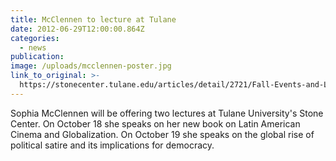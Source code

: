 ```yaml
---
title: McClennen to lecture at Tulane
date: 2012-06-29T12:00:00.864Z
categories: 
  - news
publication:
image: /uploads/mcclennen-poster.jpg
link_to_original: >-
  https://stonecenter.tulane.edu/articles/detail/2721/Fall-Events-and-Lectures-by-the-Department-of-Spanish-and-Portuguese-
---
```


Sophia McClennen will be offering two lectures at Tulane University's Stone Center. On October 18 she speaks on her new book on Latin American Cinema and Globalization. On October 19 she speaks on the global rise of political satire and its implications for democracy.
